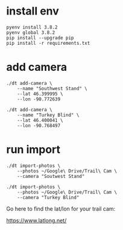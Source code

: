 # install env
```
pyenv install 3.8.2
pyenv global 3.8.2
pip install --upgrade pip
pip install -r requirements.txt
```

# add camera
```
./dt add-camera \
    --name "Southwest Stand" \
    --lat 46.399995 \
    --lon -90.772639

./dt add-camera \
    --name "Turkey Blind" \
    --lat 46.400041 \
    --lon -90.768497
```

# run import
```
./dt import-photos \
    --photos ~/Google\ Drive/Trail\ Cam \
    --camera "Soutwest Stand"

./dt import-photos \
    --photos ~/Google\ Drive/Trail\ Cam \
    --camera "Turkey Blind"
```

Go here to find the lat/lon for your trail cam:

https://www.latlong.net/
